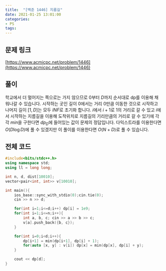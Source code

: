 ```yaml
---
title:  "[백준 1446] 지름길"
date: 2021-01-25 13:01:00
categories: 
- PS
tags:
---
```


## 문제 링크
[https://www.acmicpc.net/problem/1446](https://www.acmicpc.net/problem/1446)

## 풀이

학교에서 더 멀어지는 쪽으로는 가지 않으므로 $0$부터 $D$까지 순서대로 dp를 이용해 채워나갈 수 있습니다. 시작하는 곳인 길이 $0$에서는 거리 $0$만큼 이동한 것으로 시작하고 나머지 길이 $[1,D]$는 모두 $INF$로 초기화 합니다. $i$에서 $i+1$로 $1$의 거리로 갈 수 있고 $i$에서 시작하는 지름길을 이용해 도착위치로 지름길의 기리만큼의 거리로 갈 수 있기에 각각 $min$을 구한다면 $dp_D$에 들어있는 값이 문제의 정답입니다. 다익스트라를 이용한다면 $O(D \log D)$에 풀 수 있겠지만 이 풀이를 이용한다면 $O(N + D)$로 풀 수 있습니다.



## 전체 코드

```cpp
#include<bits/stdc++.h>
using namespace std;
using ll = long long;

int n, d, dist[10010];
vector<pair<int, int>> v[10010];

int main(){
    ios_base::sync_with_stdio(0);cin.tie(0);
    cin >> n >> d;

    for(int i=1;i<=d;i++) dp[i] = 1e9;
    for(int i=1;i<=n;i++){
        int a, b, c; cin >> a >> b >> c;
        v[a].push_back({b, c});
    }

    for(int i=0;i<d;i++){
        dp[i+1] = min(dp[i+1], dp[i] + 1);
        for(auto [x, y] : v[i]) dp[x] = min(dp[x], dp[i] + y);
    }

    cout << dp[d];
}
```

